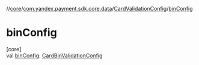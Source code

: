 //[core](../../../index.md)/[com.yandex.payment.sdk.core.data](../index.md)/[CardValidationConfig](index.md)/[binConfig](bin-config.md)

# binConfig

[core]\
val [binConfig](bin-config.md): [CardBinValidationConfig](../-card-bin-validation-config/index.md)
